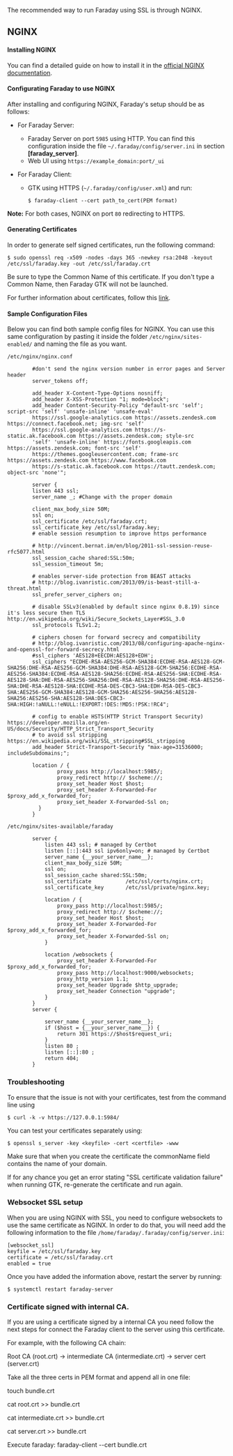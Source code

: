 The recommended way to run Faraday using SSL is through NGINX.
## NGINX

#### Installing NGINX

You can find a detailed guide on how to install it in the [official NGINX documentation](https://www.nginx.com/resources/wiki/start/topics/tutorials/install/).

#### Configurating Faraday to use NGINX

After installing and configuring NGINX, Faraday's setup should be as follows:

* For Faraday Server:
  * Faraday Server on port `5985` using HTTP. You can find this configuration inside the file `~/.faraday/config/server.ini` in section **[faraday_server]**.
  * Web UI using `https://example_domain:port/_ui`

* For Faraday Client:
  * GTK using HTTPS (`~/.faraday/config/user.xml`) and run:

        $ faraday-client --cert path_to_cert(PEM format)

**Note:** For both cases, NGINX on port `80` redirecting to HTTPS.

#### Generating Certificates

In order to generate self signed certificates, run the following command:

    $ sudo openssl req -x509 -nodes -days 365 -newkey rsa:2048 -keyout /etc/ssl/faraday.key -out /etc/ssl/faraday.crt

Be sure to type the Common Name of this certificate. If you don't type a Common Name, then Faraday GTK will not be launched.

For further information about certificates, follow this [link](https://www.digitalocean.com/community/tutorials/how-to-create-a-self-signed-ssl-certificate-for-apache-in-ubuntu-16-04).

#### Sample Configuration Files

Below you can find both sample config files for NGINX. You can use this same configuration by pasting it inside the folder `/etc/nginx/sites-enabled/` and naming the file as you want.          

`/etc/nginx/nginx.conf`

```
        #don't send the nginx version number in error pages and Server header
        server_tokens off;

        add_header X-Content-Type-Options nosniff;
        add_header X-XSS-Protection "1; mode=block";
        add_header Content-Security-Policy "default-src 'self'; script-src 'self' 'unsafe-inline' 'unsafe-eval'                                 
        https://ssl.google-analytics.com https://assets.zendesk.com https://connect.facebook.net; img-src 'self'         
        https://ssl.google-analytics.com https://s-static.ak.facebook.com https://assets.zendesk.com; style-src 
        'self' 'unsafe-inline' https://fonts.googleapis.com https://assets.zendesk.com; font-src 'self' 
        https://themes.googleusercontent.com; frame-src https://assets.zendesk.com https://www.facebook.com 
        https://s-static.ak.facebook.com https://tautt.zendesk.com; object-src 'none'";

        server {
        listen 443 ssl;
        server_name _; #Change with the proper domain

        client_max_body_size 50M;
        ssl on;
        ssl_certificate /etc/ssl/faraday.crt;
        ssl_certificate_key /etc/ssl/faraday.key;
        # enable session resumption to improve https performance

        # http://vincent.bernat.im/en/blog/2011-ssl-session-reuse-rfc5077.html
        ssl_session_cache shared:SSL:50m;
        ssl_session_timeout 5m;

        # enables server-side protection from BEAST attacks
        # http://blog.ivanristic.com/2013/09/is-beast-still-a-threat.html
        ssl_prefer_server_ciphers on;

        # disable SSLv3(enabled by default since nginx 0.8.19) since it's less secure then TLS http://en.wikipedia.org/wiki/Secure_Sockets_Layer#SSL_3.0
        ssl_protocols TLSv1.2;

        # ciphers chosen for forward secrecy and compatibility
        # http://blog.ivanristic.com/2013/08/configuring-apache-nginx-and-openssl-for-forward-secrecy.html
        #ssl_ciphers 'AES128+EECDH:AES128+EDH';
        ssl_ciphers "ECDHE-RSA-AES256-GCM-SHA384:ECDHE-RSA-AES128-GCM-SHA256:DHE-RSA-AES256-GCM-SHA384:DHE-RSA-AES128-GCM-SHA256:ECDHE-RSA-AES256-SHA384:ECDHE-RSA-AES128-SHA256:ECDHE-RSA-AES256-SHA:ECDHE-RSA-AES128-SHA:DHE-RSA-AES256-SHA256:DHE-RSA-AES128-SHA256:DHE-RSA-AES256-SHA:DHE-RSA-AES128-SHA:ECDHE-RSA-DES-CBC3-SHA:EDH-RSA-DES-CBC3-SHA:AES256-GCM-SHA384:AES128-GCM-SHA256:AES256-SHA256:AES128-SHA256:AES256-SHA:AES128-SHA:DES-CBC3-SHA:HIGH:!aNULL:!eNULL:!EXPORT:!DES:!MD5:!PSK:!RC4";

        # config to enable HSTS(HTTP Strict Transport Security) https://developer.mozilla.org/en-US/docs/Security/HTTP_Strict_Transport_Security
        # to avoid ssl stripping https://en.wikipedia.org/wiki/SSL_stripping#SSL_stripping
        add_header Strict-Transport-Security "max-age=31536000; includeSubdomains;";

        location / {
                proxy_pass http://localhost:5985/;
                proxy_redirect http:// $scheme://;
                proxy_set_header Host $host;
                proxy_set_header X-Forwarded-For $proxy_add_x_forwarded_for;
                proxy_set_header X-Forwarded-Ssl on;
          }
        }
```

`/etc/nginx/sites-available/faraday`
```
        server {
            listen 443 ssl; # managed by Certbot
            listen [::]:443 ssl ipv6only=on; # managed by Certbot
            server_name {__your_server_name__};
            client_max_body_size 50M;
            ssl on;
            ssl_session_cache shared:SSL:50m;
            ssl_certificate           /etc/ssl/certs/nginx.crt;
            ssl_certificate_key       /etc/ssl/private/nginx.key;

            location / {
                proxy_pass http://localhost:5985/;
                proxy_redirect http:// $scheme://;
                proxy_set_header Host $host;
                proxy_set_header X-Forwarded-For $proxy_add_x_forwarded_for;
                proxy_set_header X-Forwarded-Ssl on;
            }

            location /websockets {
                proxy_set_header X-Forwarded-For $proxy_add_x_forwarded_for;
                proxy_pass http://localhost:9000/websockets;
                proxy_http_version 1.1;
                proxy_set_header Upgrade $http_upgrade;
                proxy_set_header Connection "upgrade";
            }
        }
        server {
    
            server_name {__your_server_name__};
            if ($host = {__your_server_name__}) {
                return 301 https://$host$request_uri;
            }
            listen 80 ;
            listen [::]:80 ;
            return 404;
        }
```
### Troubleshooting

To ensure that the issue is not with your certificates, test from the command line using

    $ curl -k -v https://127.0.0.1:5984/

You can test your certificates separately using:

    $ openssl s_server -key <keyfile> -cert <certfile> -www


Make sure that when you create the certificate the commonName field contains the name of your domain.

If for any chance you get an error stating "SSL certificate validation failure" when running GTK, re-generate the certificate and run again.

### Websocket SSL setup

When you are using NGINX with SSL, you need to configure websockets to use the same certificate as NGINX. In order to do that, you will need add the following information to the file `/home/faraday/.faraday/config/server.ini`:

```
[websocket_ssl]
keyfile = /etc/ssl/faraday.key
certificate = /etc/ssl/faraday.crt
enabled = true
```

Once you have added the information above, restart the server by running:

```
$ systemctl restart faraday-server
```

### Certificate signed with internal CA.

If you are using a certificate signed by a internal CA you need follow the next steps for connect the Faraday client to the server using this certificate.

For example, with the following CA chain:

Root CA (root.crt) -> intermediate CA (intermediate.crt) -> server cert (server.crt)

Take all the three certs in PEM format and append all in one file:

touch bundle.crt

cat root.crt >> bundle.crt

cat intermediate.crt >> bundle.crt

cat server.crt >> bundle.crt

Execute faraday:
faraday-client --cert bundle.crt
